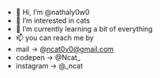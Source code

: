 - 👋 Hi, I’m @nathaly0w0
- 👀 I’m interested in cats
- 🌱 I’m currently learning a bit of everything
- 📫 you can reach me by
- mail   -> @ncat0v0@gmail.com
- codepen  -> @Ncat_
- instagram  -> @_ncat
  

